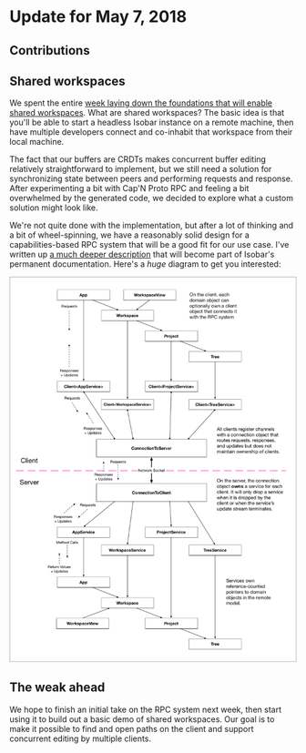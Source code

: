 # Update for May 7, 2018

## Contributions

## Shared workspaces

We spent the entire [week laying down the foundations that will enable shared workspaces](https://github.com/siberianmh/isobar/pull/33). What are shared workspaces? The basic idea is that you'll be able to start a headless Isobar instance on a remote machine, then have multiple developers connect and co-inhabit that workspace from their local machine.

The fact that our buffers are CRDTs makes concurrent buffer editing relatively straightforward to implement, but we still need a solution for synchronizing state between peers and performing requests and response. After experimenting a bit with Cap'N Proto RPC and feeling a bit overwhelmed by the generated code, we decided to explore what a custom solution might look like.

We're not quite done with the implementation, but after a lot of thinking and a bit of wheel-spinning, we have a reasonably solid design for a capabilities-based RPC system that will be a good fit for our use case. I've written up [a much deeper description](https://github.com/siberianmh/isobar/blob/shared-workspaces/docs/architecture/002_shared_workspaces.md) that will become part of Isobar's permanent documentation. Here's a *huge* diagram to get you interested:

![RPC Diagram](../images/rpc.png)

## The weak ahead

We hope to finish an initial take on the RPC system next week, then start using it to build out a basic demo of shared workspaces. Our goal is to make it possible to find and open paths on the client and support concurrent editing by multiple clients.
